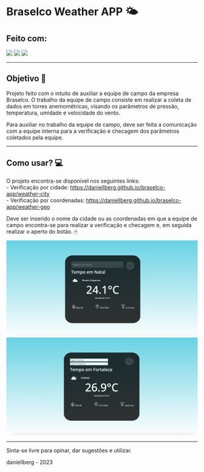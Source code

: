 # Braselco Weather APP 🌤

## Feito com:

<img src="https://img.shields.io/badge/HTML5-E34F26?style=for-the-badge&logo=html5&logoColor=white" />

<img src="https://img.shields.io/badge/CSS3-1572B6?style=for-the-badge&logo=css3&logoColor=white" />

<img src="https://img.shields.io/badge/JavaScript-323330?style=for-the-badge&logo=javascript&logoColor=F7DF1E" />

---
## Objetivo 🎯

Projeto feito com o intuito de auxiliar a equipe de campo da empresa Braselco. O trabalho da equipe de campo consiste em realizar a coleta de dados em torres anemométricas, visando os parâmetros de pressão, temperatura, umidade e velocidade do vento. 

Para auxiliar no trabalho da equipe de campo, deve ser feita a comunicação com a equipe interna para a verificação e checagem dos parâmetros coletados pela equipe.

---
## Como usar? 💻

O projeto encontra-se disponível nos seguintes links: <br>
    - Verificação por cidade: https://daniellberg.github.io/braselco-app/weather-city <br>
    - Verificação por coordenadas: https://daniellberg.github.io/braselco-app/weather-geo

Deve ser inserido o nome da cidade ou as coordenadas em que a equipe de campo encontra-se para realizar a verificação e checagem e, em seguida realizar o aperto do botão. 🖱


<img src="/assets/images/weather-city.png">
<img src="/assets/images/weather-geo.png">

---

Sinta-se livre para opinar, dar sugestões e utilizar. 

daniellberg - 2023
